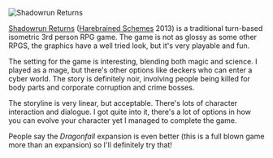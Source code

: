 ![Shadowrun Returns](Shadowrun_Returns.jpg)

[Shadowrun Returns](http://harebrained-schemes.com/games/)
([Harebrained Schemes](http://harebrained-schemes.com/) 2013) is a traditional
turn-based isometric 3rd person RPG game. The game is not as glossy as some
other RPGS, the graphics have a well tried look, but it's very playable
and fun.

The setting for the game is interesting, blending both magic and science.
I played as a mage, but there's other options like deckers who can enter
a cyber world.  The story is definitely noir, involving people being
killed for body parts and corporate corruption and crime bosses.

The storyline is very linear, but acceptable. There's lots of character
interaction and dialogue. I got quite into it, there's a lot of
options in how you can evolve your character yet I managed to
complete the game.

People say the *Dragonfall* expansion is even better (this is a
full blown game more than an expansion) so I'll definitely try that!
